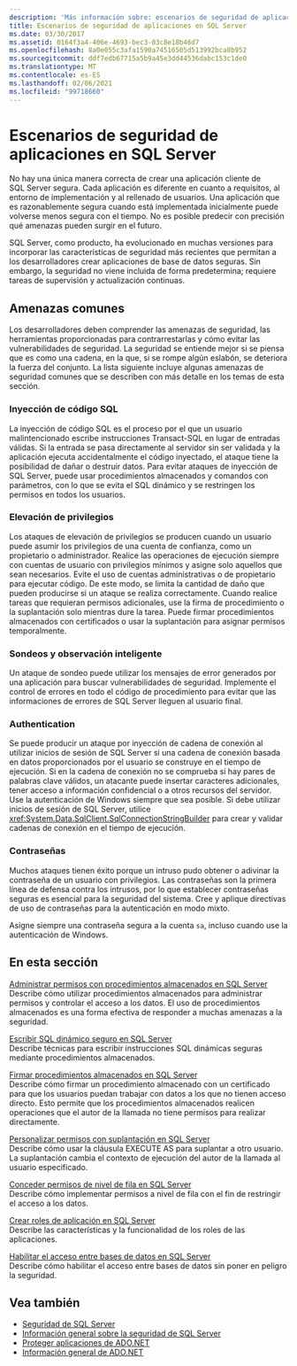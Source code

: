 ```yaml
---
description: 'Más información sobre: escenarios de seguridad de aplicaciones en SQL Server'
title: Escenarios de seguridad de aplicaciones en SQL Server
ms.date: 03/30/2017
ms.assetid: 0164f3a4-406e-4693-bec3-03c8e18b46d7
ms.openlocfilehash: 8a0e055c3afa1590a74516505d513992bca8b952
ms.sourcegitcommit: ddf7edb67715a5b9a45e3dd44536dabc153c1de0
ms.translationtype: MT
ms.contentlocale: es-ES
ms.lasthandoff: 02/06/2021
ms.locfileid: "99718660"
---
```

# <a name="application-security-scenarios-in-sql-server"></a>Escenarios de seguridad de aplicaciones en SQL Server

No hay una única manera correcta de crear una aplicación cliente de SQL Server segura. Cada aplicación es diferente en cuanto a requisitos, al entorno de implementación y al rellenado de usuarios. Una aplicación que es razonablemente segura cuando está implementada inicialmente puede volverse menos segura con el tiempo. No es posible predecir con precisión qué amenazas pueden surgir en el futuro.  
  
 SQL Server, como producto, ha evolucionado en muchas versiones para incorporar las características de seguridad más recientes que permitan a los desarrolladores crear aplicaciones de base de datos seguras. Sin embargo, la seguridad no viene incluida de forma predetermina; requiere tareas de supervisión y actualización continuas.  
  
## <a name="common-threats"></a>Amenazas comunes  

 Los desarrolladores deben comprender las amenazas de seguridad, las herramientas proporcionadas para contrarrestarlas y cómo evitar las vulnerabilidades de seguridad. La seguridad se entiende mejor si se piensa que es como una cadena, en la que, si se rompe algún eslabón, se deteriora la fuerza del conjunto. La lista siguiente incluye algunas amenazas de seguridad comunes que se describen con más detalle en los temas de esta sección.  
  
### <a name="sql-injection"></a>Inyección de código SQL  

 La inyección de código SQL es el proceso por el que un usuario malintencionado escribe instrucciones Transact-SQL en lugar de entradas válidas. Si la entrada se pasa directamente al servidor sin ser validada y la aplicación ejecuta accidentalmente el código inyectado, el ataque tiene la posibilidad de dañar o destruir datos. Para evitar ataques de inyección de SQL Server, puede usar procedimientos almacenados y comandos con parámetros, con lo que se evita el SQL dinámico y se restringen los permisos en todos los usuarios.  
  
### <a name="elevation-of-privilege"></a>Elevación de privilegios  

 Los ataques de elevación de privilegios se producen cuando un usuario puede asumir los privilegios de una cuenta de confianza, como un propietario o administrador. Realice las operaciones de ejecución siempre con cuentas de usuario con privilegios mínimos y asigne solo aquellos que sean necesarios. Evite el uso de cuentas administrativas o de propietario para ejecutar código. De este modo, se limita la cantidad de daño que pueden producirse si un ataque se realiza correctamente. Cuando realice tareas que requieran permisos adicionales, use la firma de procedimiento o la suplantación solo mientras dure la tarea. Puede firmar procedimientos almacenados con certificados o usar la suplantación para asignar permisos temporalmente.  
  
### <a name="probing-and-intelligent-observation"></a>Sondeos y observación inteligente  

 Un ataque de sondeo puede utilizar los mensajes de error generados por una aplicación para buscar vulnerabilidades de seguridad. Implemente el control de errores en todo el código de procedimiento para evitar que las informaciones de errores de SQL Server lleguen al usuario final.  
  
### <a name="authentication"></a>Authentication  

 Se puede producir un ataque por inyección de cadena de conexión al utilizar inicios de sesión de SQL Server si una cadena de conexión basada en datos proporcionados por el usuario se construye en el tiempo de ejecución. Si en la cadena de conexión no se comprueba si hay pares de palabras clave válidos, un atacante puede insertar caracteres adicionales, tener acceso a información confidencial o a otros recursos del servidor. Use la autenticación de Windows siempre que sea posible. Si debe utilizar inicios de sesión de SQL Server, utilice <xref:System.Data.SqlClient.SqlConnectionStringBuilder> para crear y validar cadenas de conexión en el tiempo de ejecución.  
  
### <a name="passwords"></a>Contraseñas  

 Muchos ataques tienen éxito porque un intruso pudo obtener o adivinar la contraseña de un usuario con privilegios. Las contraseñas son la primera línea de defensa contra los intrusos, por lo que establecer contraseñas seguras es esencial para la seguridad del sistema. Cree y aplique directivas de uso de contraseñas para la autenticación en modo mixto.  
  
 Asigne siempre una contraseña segura a la cuenta `sa`, incluso cuando use la autenticación de Windows.  
  
## <a name="in-this-section"></a>En esta sección  

 [Administrar permisos con procedimientos almacenados en SQL Server](managing-permissions-with-stored-procedures-in-sql-server.md)  
 Describe cómo utilizar procedimientos almacenados para administrar permisos y controlar el acceso a los datos. El uso de procedimientos almacenados es una forma efectiva de responder a muchas amenazas a la seguridad.  
  
 [Escribir SQL dinámico seguro en SQL Server](writing-secure-dynamic-sql-in-sql-server.md)  
 Describe técnicas para escribir instrucciones SQL dinámicas seguras mediante procedimientos almacenados.  
  
 [Firmar procedimientos almacenados en SQL Server](signing-stored-procedures-in-sql-server.md)  
 Describe cómo firmar un procedimiento almacenado con un certificado para que los usuarios puedan trabajar con datos a los que no tienen acceso directo. Esto permite que los procedimientos almacenados realicen operaciones que el autor de la llamada no tiene permisos para realizar directamente.  
  
 [Personalizar permisos con suplantación en SQL Server](customizing-permissions-with-impersonation-in-sql-server.md)  
 Describe cómo usar la cláusula EXECUTE AS para suplantar a otro usuario. La suplantación cambia el contexto de ejecución del autor de la llamada al usuario especificado.  
  
 [Conceder permisos de nivel de fila en SQL Server](granting-row-level-permissions-in-sql-server.md)  
 Describe cómo implementar permisos a nivel de fila con el fin de restringir el acceso a los datos.  
  
 [Crear roles de aplicación en SQL Server](creating-application-roles-in-sql-server.md)  
 Describe las características y la funcionalidad de los roles de las aplicaciones.  
  
 [Habilitar el acceso entre bases de datos en SQL Server](enabling-cross-database-access-in-sql-server.md)  
 Describe cómo habilitar el acceso entre bases de datos sin poner en peligro la seguridad.  
  
## <a name="see-also"></a>Vea también

- [Seguridad de SQL Server](sql-server-security.md)
- [Información general sobre la seguridad de SQL Server](overview-of-sql-server-security.md)
- [Proteger aplicaciones de ADO.NET](../securing-ado-net-applications.md)
- [Información general de ADO.NET](../ado-net-overview.md)
